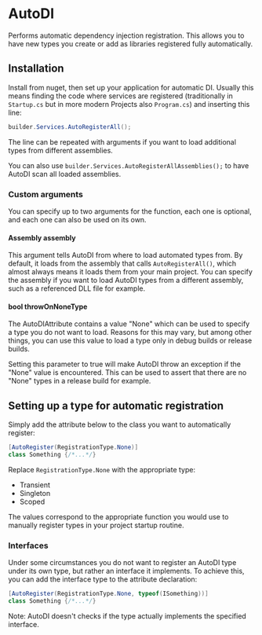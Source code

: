 # AutoDI

Performs automatic dependency injection registration.
This allows you to have new types you create or add as libraries registered fully automatically.

## Installation

Install from nuget, then set up your application for automatic DI.
Usually this means finding the code where services are registered
(traditionally in `Startup.cs` but in more modern Projects also `Program.cs`)
and inserting this line:

```C#
builder.Services.AutoRegisterAll();
```

The line can be repeated with arguments
if you want to load additional types from different assemblies.

You can also use `builder.Services.AutoRegisterAllAssemblies();`
to have AutoDI scan all loaded assemblies.

### Custom arguments

You can specify up to two arguments for the function,
each one is optional, and each one can also be used on its own.

#### Assembly assembly

This argument tells AutoDI from where to load automated types from.
By default, it loads from the assembly that calls `AutoRegisterAll()`,
which almost always means it loads them from your main project.
You can specify the assembly if you want to load AutoDI types from a different assembly,
such as a referenced DLL file for example.

#### bool throwOnNoneType

The AutoDIAttribute contains a value "None" which can be used to specify a type you do not want to load.
Reasons for this may vary, but among other things,
you can use this value to load a type only in debug builds or release builds.

Setting this parameter to true will make AutoDI throw an exception if the "None" value is encountered.
This can be used to assert that there are no "None" types in a release build for example.

## Setting up a type for automatic registration

Simply add the attribute below to the class you want to automatically register:

```C#
[AutoRegister(RegistrationType.None)]
class Something {/*...*/}
```

Replace `RegistrationType.None` with the appropriate type:

- Transient
- Singleton
- Scoped

The values correspond to the appropriate function you would use to manually register types in your project startup routine.

### Interfaces

Under some circumstances you do not want to register an AutoDI type under its own type,
but rather an interface it implements.
To achieve this, you can add the interface type to the attribute declaration:

```C#
[AutoRegister(RegistrationType.None, typeof(ISomething))]
class Something {/*...*/}
```

Note: AutoDI doesn't checks if the type actually implements the specified interface.
